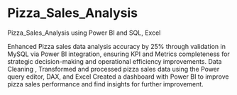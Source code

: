 # Pizza_Sales_Analysis
Pizza_Sales_Analysis using Power BI and SQL, Excel

Enhanced Pizza sales data analysis accuracy by 25% through validation in MySQL via Power BI integration, ensuring KPI and Metrics completeness for strategic decision-making and operational efficiency improvements. 
Data Cleaning , Transformed and processed pizza sales data using the Power query editor, DAX, and Excel 
Created a dashboard with Power BI to improve pizza sales performance and find insights for further improvement. 
